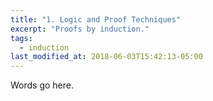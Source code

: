 ```yaml
---
title: "1. Logic and Proof Techniques"
excerpt: "Proofs by induction."
tags:
  - induction
last_modified_at: 2018-06-03T15:42:13-05:00
---
```


Words go here.
